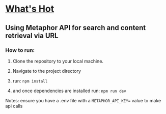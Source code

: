 # [What's Hot](https://whats-hot.vercel.app/)

## Using Metaphor API for search and content retrieval via URL

### How to run:
1. Clone the repository to your local machine.
2. Navigate to the project directory

3. run: `npm install`

4. and once dependencies are installed run: `npm run dev`

Notes: ensure you have a .env file with a `METAPHOR_API_KEY=` value to make api calls